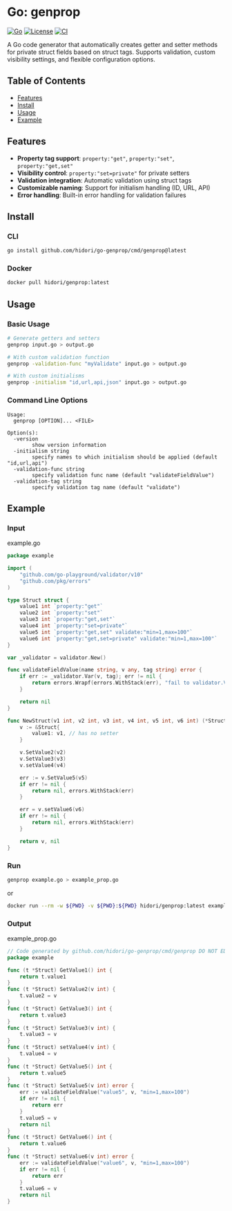 # Go: genprop

[![Go](https://img.shields.io/badge/Go-1.21+-blue.svg)](https://golang.org)
[![License](https://img.shields.io/badge/License-MIT-green.svg)](LICENSE)
[![CI](https://github.com/hidori/go-genprop/workflows/CI/badge.svg?branch=main)](https://github.com/hidori/go-genprop/actions)

A Go code generator that automatically creates getter and setter methods for private struct fields based on struct tags. Supports validation, custom visibility settings, and flexible configuration options.

## Table of Contents

- [Features](#features)
- [Install](#install)
- [Usage](#usage)
- [Example](#example)

## Features

- **Property tag support**: `property:"get"`, `property:"set"`, `property:"get,set"`
- **Visibility control**: `property:"set=private"` for private setters
- **Validation integration**: Automatic validation using struct tags
- **Customizable naming**: Support for initialism handling (ID, URL, API)
- **Error handling**: Built-in error handling for validation failures

## Install

### CLI

```bash
go install github.com/hidori/go-genprop/cmd/genprop@latest
```

### Docker

```bash
docker pull hidori/genprop:latest
```

## Usage

### Basic Usage

```bash
# Generate getters and setters
genprop input.go > output.go

# With custom validation function
genprop -validation-func "myValidate" input.go > output.go

# With custom initialisms
genprop -initialism "id,url,api,json" input.go > output.go
```

### Command Line Options

```text
Usage:
  genprop [OPTION]... <FILE>

Option(s):
  -version
        show version information
  -initialism string
        specify names to which initialism should be applied (default "id,url,api")
  -validation-func string
        specify validation func name (default "validateFieldValue")
  -validation-tag string
        specify validation tag name (default "validate")
```

## Example

### Input

example.go

```go
package example

import (
    "github.com/go-playground/validator/v10"
    "github.com/pkg/errors"
)

type Struct struct {
    value1 int `property:"get"`
    value2 int `property:"set"`
    value3 int `property:"get,set"`
    value4 int `property:"set=private"`
    value5 int `property:"get,set" validate:"min=1,max=100"`
    value6 int `property:"get,set=private" validate:"min=1,max=100"`
}

var _validator = validator.New()

func validateFieldValue(name string, v any, tag string) error {
    if err := _validator.Var(v, tag); err != nil {
        return errors.Wrapf(errors.WithStack(err), "fail to validator.Var() name='%s'", name)
    }

    return nil
}

func NewStruct(v1 int, v2 int, v3 int, v4 int, v5 int, v6 int) (*Struct, error) {
    v := &Struct{
        value1: v1, // has no setter
    }

    v.SetValue2(v2)
    v.SetValue3(v3)
    v.setValue4(v4)

    err := v.SetValue5(v5)
    if err != nil {
        return nil, errors.WithStack(err)
    }

    err = v.setValue6(v6)
    if err != nil {
        return nil, errors.WithStack(err)
    }

    return v, nil
}
```

### Run

```bash
genprop example.go > example_prop.go
```

or

```bash
docker run --rm -w ${PWD} -v ${PWD}:${PWD} hidori/genprop:latest example.go > example_prop.go
```

### Output

example_prop.go

```go
// Code generated by github.com/hidori/go-genprop/cmd/genprop DO NOT EDIT.
package example

func (t *Struct) GetValue1() int {
    return t.value1
}
func (t *Struct) SetValue2(v int) {
    t.value2 = v
}
func (t *Struct) GetValue3() int {
    return t.value3
}
func (t *Struct) SetValue3(v int) {
    t.value3 = v
}
func (t *Struct) setValue4(v int) {
    t.value4 = v
}
func (t *Struct) GetValue5() int {
    return t.value5
}
func (t *Struct) SetValue5(v int) error {
    err := validateFieldValue("value5", v, "min=1,max=100")
    if err != nil {
        return err
    }
    t.value5 = v
    return nil
}
func (t *Struct) GetValue6() int {
    return t.value6
}
func (t *Struct) setValue6(v int) error {
    err := validateFieldValue("value6", v, "min=1,max=100")
    if err != nil {
        return err
    }
    t.value6 = v
    return nil
}
```
